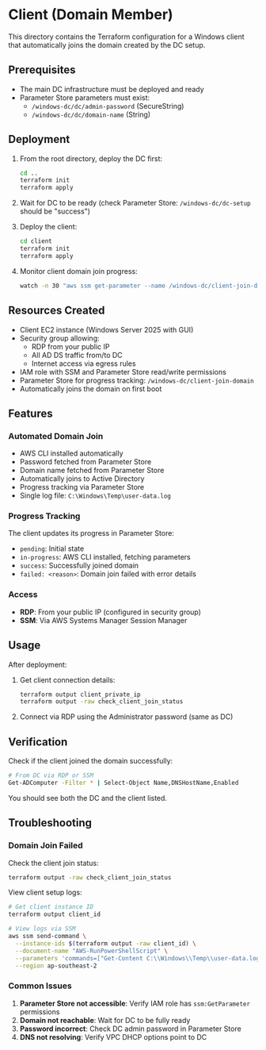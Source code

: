 # Client (Domain Member)

This directory contains the Terraform configuration for a Windows client that automatically joins the domain created by the DC setup.

## Prerequisites

- The main DC infrastructure must be deployed and ready
- Parameter Store parameters must exist:
  - `/windows-dc/dc/admin-password` (SecureString)
  - `/windows-dc/dc/domain-name` (String)

## Deployment

1. From the root directory, deploy the DC first:

   ```bash
   cd ..
   terraform init
   terraform apply
   ```

2. Wait for DC to be ready (check Parameter Store: `/windows-dc/dc-setup` should be "success")

3. Deploy the client:

   ```bash
   cd client
   terraform init
   terraform apply
   ```

4. Monitor client domain join progress:

   ```bash
   watch -n 30 "aws ssm get-parameter --name /windows-dc/client-join-domain --query 'Parameter.Value' --output text"
   ```

## Resources Created

- Client EC2 instance (Windows Server 2025 with GUI)
- Security group allowing:
  - RDP from your public IP
  - All AD DS traffic from/to DC
  - Internet access via egress rules
- IAM role with SSM and Parameter Store read/write permissions
- Parameter Store for progress tracking: `/windows-dc/client-join-domain`
- Automatically joins the domain on first boot

## Features

### Automated Domain Join

- AWS CLI installed automatically
- Password fetched from Parameter Store
- Domain name fetched from Parameter Store
- Automatically joins to Active Directory
- Progress tracking via Parameter Store
- Single log file: `C:\Windows\Temp\user-data.log`

### Progress Tracking

The client updates its progress in Parameter Store:

- `pending`: Initial state
- `in-progress`: AWS CLI installed, fetching parameters
- `success`: Successfully joined domain
- `failed: <reason>`: Domain join failed with error details

### Access

- **RDP**: From your public IP (configured in security group)
- **SSM**: Via AWS Systems Manager Session Manager

## Usage

After deployment:

1. Get client connection details:

   ```bash
   terraform output client_private_ip
   terraform output -raw check_client_join_status
   ```

2. Connect via RDP using the Administrator password (same as DC)

## Verification

Check if the client joined the domain successfully:

```bash
# From DC via RDP or SSM
Get-ADComputer -Filter * | Select-Object Name,DNSHostName,Enabled
```

You should see both the DC and the client listed.

## Troubleshooting

### Domain Join Failed

Check the client join status:

```bash
terraform output -raw check_client_join_status
```

View client setup logs:

```bash
# Get client instance ID
terraform output client_id

# View logs via SSM
aws ssm send-command \
  --instance-ids $(terraform output -raw client_id) \
  --document-name "AWS-RunPowerShellScript" \
  --parameters 'commands=["Get-Content C:\\Windows\\Temp\\user-data.log -Tail 50"]' \
  --region ap-southeast-2
```

### Common Issues

1. **Parameter Store not accessible**: Verify IAM role has `ssm:GetParameter` permissions
2. **Domain not reachable**: Wait for DC to be fully ready
3. **Password incorrect**: Check DC admin password in Parameter Store
4. **DNS not resolving**: Verify VPC DHCP options point to DC

